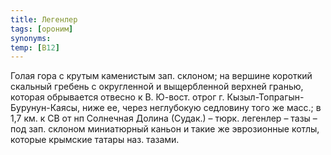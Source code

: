 ```yaml
---
title: Легенлер
tags: [ороним]
synonyms:
temp: [В12]
---
```


Голая гора с крутым каменистым зап. склоном; на вершине короткий скальный
гребень с округленной и выщербленной верхней гранью, которая обрывается отвесно
к В. Ю-вост. отрог г. Кызыл-Топрагын-Бурунун-Каясы, ниже ее, через неглубокую
седловину того же масс.; в 1,7 км. к СВ от нп Солнечная Долина (Судак.) – тюрк.
легенлер – тазы – под зап. склоном миниатюрный каньон и такие же эврозионные
котлы, которые крымские татары наз. тазами.
